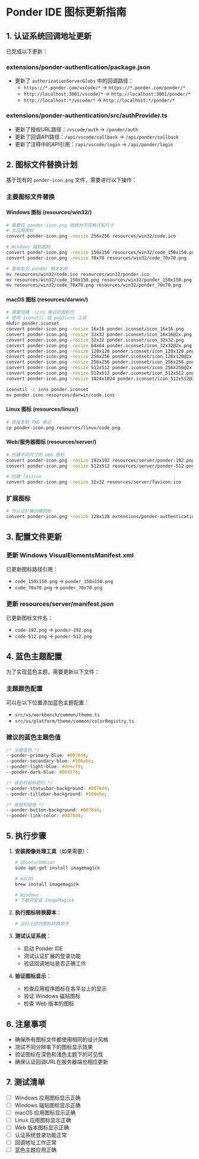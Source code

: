 # Ponder IDE 图标更新指南

## 1. 认证系统回调地址更新

已完成以下更新：

### extensions/ponder-authentication/package.json
- 更新了 `authorizationServerGlobs` 中的回调路径：
  - `https://*.ponder.com/vscode/*` → `https://*.ponder.com/ponder/*`
  - `http://localhost:3001/vscode/*` → `http://localhost:3001/ponder/*`
  - `http://localhost:*/vscode/*` → `http://localhost:*/ponder/*`

### extensions/ponder-authentication/src/authProvider.ts
- 更新了授权URL路径：`/vscode/auth` → `/ponder/auth`
- 更新了回调API路径：`/api/vscode/callback` → `/api/ponder/callback`
- 更新了注释中的API引用：`/api/vscode/login` → `/api/ponder/login`

## 2. 图标文件替换计划

基于现有的 `ponder-icon.png` 文件，需要进行以下操作：

### 主要图标文件替换

#### Windows 图标 (resources/win32/)
```bash
# 需要将 ponder-icon.png 转换为不同格式和尺寸
# 主应用图标
convert ponder-icon.png -resize 256x256 resources/win32/code.ico

# Windows 磁贴图标
convert ponder-icon.png -resize 150x150 resources/win32/code_150x150.png
convert ponder-icon.png -resize 70x70 resources/win32/code_70x70.png

# 重命名为 ponder 相关名称
mv resources/win32/code.ico resources/win32/ponder.ico
mv resources/win32/code_150x150.png resources/win32/ponder_150x150.png
mv resources/win32/code_70x70.png resources/win32/ponder_70x70.png
```

#### macOS 图标 (resources/darwin/)
```bash
# 需要创建 .icns 格式的图标包
# 使用 iconutil 或 png2icns 工具
mkdir ponder.iconset
convert ponder-icon.png -resize 16x16 ponder.iconset/icon_16x16.png
convert ponder-icon.png -resize 32x32 ponder.iconset/icon_16x16@2x.png
convert ponder-icon.png -resize 32x32 ponder.iconset/icon_32x32.png
convert ponder-icon.png -resize 64x64 ponder.iconset/icon_32x32@2x.png
convert ponder-icon.png -resize 128x128 ponder.iconset/icon_128x128.png
convert ponder-icon.png -resize 256x256 ponder.iconset/icon_128x128@2x.png
convert ponder-icon.png -resize 256x256 ponder.iconset/icon_256x256.png
convert ponder-icon.png -resize 512x512 ponder.iconset/icon_256x256@2x.png
convert ponder-icon.png -resize 512x512 ponder.iconset/icon_512x512.png
convert ponder-icon.png -resize 1024x1024 ponder.iconset/icon_512x512@2x.png

iconutil -c icns ponder.iconset
mv ponder.icns resources/darwin/code.icns
```

#### Linux 图标 (resources/linux/)
```bash
# 直接复制 PNG 格式
cp ponder-icon.png resources/linux/code.png
```

#### Web/服务器图标 (resources/server/)
```bash
# 创建不同尺寸的 web 图标
convert ponder-icon.png -resize 192x192 resources/server/ponder-192.png
convert ponder-icon.png -resize 512x512 resources/server/ponder-512.png

# 创建 favicon
convert ponder-icon.png -resize 32x32 resources/server/favicon.ico
```

### 扩展图标
```bash
# 为认证扩展创建图标
convert ponder-icon.png -resize 128x128 extensions/ponder-authentication/media/icon.png
```

## 3. 配置文件更新

### 更新 Windows VisualElementsManifest.xml
已更新图标路径引用：
- `code_150x150.png` → `ponder_150x150.png`
- `code_70x70.png` → `ponder_70x70.png`

### 更新 resources/server/manifest.json
已更新图标文件名：
- `code-192.png` → `ponder-192.png`
- `code-512.png` → `ponder-512.png`

## 4. 蓝色主题配置

为了实现蓝色主题，需要更新以下文件：

### 主题颜色配置
可以在以下位置添加蓝色主题配置：
- `src/vs/workbench/common/theme.ts`
- `src/vs/platform/theme/common/colorRegistry.ts`

### 建议的蓝色主题色值
```css
/* 主要蓝色 */
--ponder-primary-blue: #0078d4;
--ponder-secondary-blue: #106ebe;
--ponder-light-blue: #deecf9;
--ponder-dark-blue: #004578;

/* 状态栏和标题栏 */
--ponder-statusbar-background: #0078d4;
--ponder-titlebar-background: #106ebe;

/* 按钮和链接 */
--ponder-button-background: #0078d4;
--ponder-link-color: #0078d4;
```

## 5. 执行步骤

1. **安装图像处理工具**（如果需要）：
   ```bash
   # Ubuntu/Debian
   sudo apt-get install imagemagick

   # macOS
   brew install imagemagick

   # Windows
   # 下载并安装 ImageMagick
   ```

2. **执行图标转换脚本**：
   ```bash
   # 运行上述的图标转换命令
   ```

3. **测试认证系统**：
   - 启动 Ponder IDE
   - 测试认证扩展的登录功能
   - 验证回调地址是否正确工作

4. **验证图标显示**：
   - 检查应用程序图标在各平台上的显示
   - 验证 Windows 磁贴图标
   - 检查 Web 版本的图标

## 6. 注意事项

- 确保所有图标文件都使用相同的设计风格
- 测试不同分辨率下的图标显示效果
- 验证图标在深色和浅色主题下的可见性
- 确保认证回调URL在服务器端也相应更新

## 7. 测试清单

- [ ] Windows 应用图标显示正确
- [ ] Windows 磁贴图标显示正确
- [ ] macOS 应用图标显示正确
- [ ] Linux 应用图标显示正确
- [ ] Web 版本图标显示正确
- [ ] 认证系统登录功能正常
- [ ] 回调地址工作正常
- [ ] 蓝色主题应用正确
